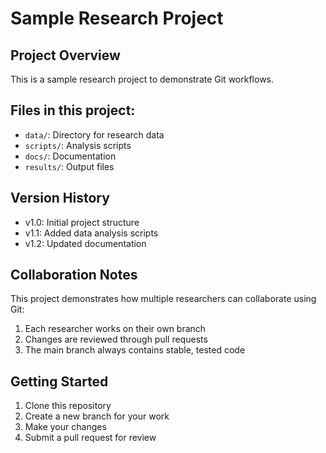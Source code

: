# Sample Research Project

## Project Overview
This is a sample research project to demonstrate Git workflows.

## Files in this project:
- `data/`: Directory for research data
- `scripts/`: Analysis scripts
- `docs/`: Documentation
- `results/`: Output files

## Version History
- v1.0: Initial project structure
- v1.1: Added data analysis scripts
- v1.2: Updated documentation

## Collaboration Notes
This project demonstrates how multiple researchers can collaborate using Git:
1. Each researcher works on their own branch
2. Changes are reviewed through pull requests
3. The main branch always contains stable, tested code

## Getting Started
1. Clone this repository
2. Create a new branch for your work
3. Make your changes
4. Submit a pull request for review
